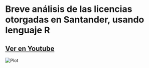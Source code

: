 # Breve análisis de las licencias otorgadas en Santander, usando lenguaje **R**

## [Ver en Youtube](https://youtu.be/J5fqmTckQ0o)

![Plot](https://github.com/sukuzhanay/Breve-analisis-de-las-licencias-otorgadas-en-Santander/blob/main/Licencias%20vs%20anio.png)

